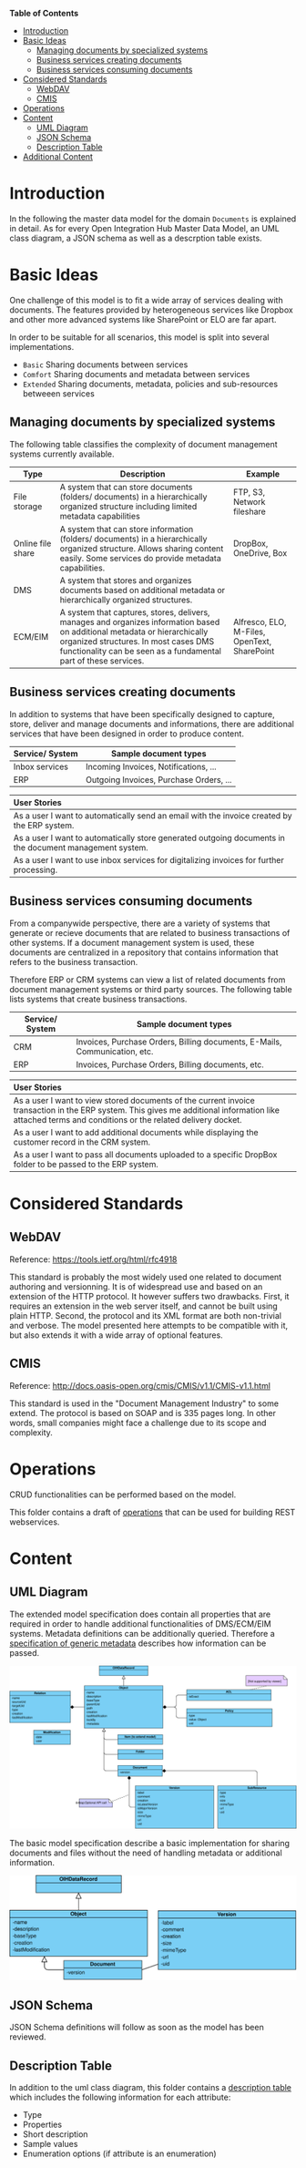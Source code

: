 
**Table of Contents**

<!-- TOC depthFrom:1 depthTo:6 withLinks:1 updateOnSave:1 orderedList:0 -->

- [Introduction](#introduction)
- [Basic Ideas](#basic-ideas)
	- [Managing documents by specialized systems](#managing-documents-by-specialized-systems)
	- [Business services creating documents](#business-services-creating-documents)
	- [Business services consuming documents](#business-services-consuming-documents)
- [Considered Standards](#considered-standards)
	- [WebDAV](#webdav)
	- [CMIS](#cmis)
- [Operations](#operations)
- [Content](#content)
	- [UML Diagram](#uml-diagram)
	- [JSON Schema](#json-schema)
	- [Description Table](#description-table)
- [Additional Content](#additional-content)

<!-- /TOC -->


# Introduction

In the following the master data model for the domain `Documents` is explained in detail. As for every Open Integration Hub Master Data Model, an UML class diagram, a JSON schema as well as a descrption table exists.

# Basic Ideas

One challenge of this model is to fit a wide array of services dealing with documents.
The features provided by heterogeneous services like Dropbox and other more advanced systems like SharePoint or ELO are far apart.

In order to be suitable for all scenarios, this model is split into several implementations.

* `Basic`   		Sharing documents between services
* `Comfort`			Sharing documents and metadata between services
* `Extended`		Sharing documents, metadata, policies and sub-resources betweeen services 

## Managing documents by specialized systems

The following table classifies the complexity of document management systems currently available.

|Type|Description|Example|
|---|---|---|
|File storage|A system that can store documents (folders/ documents) in a hierarchically organized structure including limited metadata capabilities|FTP, S3, Network fileshare|
|Online file share|A system that can store information (folders/ documents) in a hierarchically organized structure. Allows sharing content easily. Some services do provide metadata capabilities.|DropBox, OneDrive, Box|
|DMS|A system that stores and organizes documents based on additional metadata or hierarchically organized structures.||
|ECM/EIM|A system that captures, stores, delivers, manages and organizes information based on additional metadata or hierarchically organized structures. In most cases DMS functionality can be seen as a fundamental part of these services.|Alfresco, ELO, M-Files, OpenText, SharePoint|

## Business services creating documents

In addition to systems that have been specifically designed to capture, store, deliver and manage documents and informations, there are additional services that have been designed in order to produce content.

|Service/ System|Sample document types|
|---|---|
|Inbox services|Incoming Invoices, Notifications, ...|
|ERP|Outgoing Invoices, Purchase Orders, ...|

| User Stories |
| :--- |
| As a user I want to automatically send an email with the invoice created by the ERP system. |
| As a user I want to automatically store generated outgoing documents in the document management system. |
| As a user I want to use inbox services for digitalizing invoices for further processing. |

## Business services consuming documents

From a companywide perspective, there are a variety of systems that generate or recieve documents that are related to business transactions of other systems. If a document management system is used, these documents are centralized in a repository that contains information that refers to the business transaction.

Therefore ERP or CRM systems can view a list of related documents from document management systems or third party sources. The following table lists systems that create business transactions.

|Service/ System|Sample document types|
|---|---|
|CRM|Invoices, Purchase Orders, Billing documents, E-Mails, Communication, etc.|
|ERP|Invoices, Purchase Orders, Billing documents, etc.|

| User Stories |
| :--- |
| As a user I want to view stored documents of the current invoice transaction in the ERP system. This gives me additional information like attached terms and conditions or the related delivery docket. |
| As a user I want to add additional documents while displaying the customer record in the CRM system. |
| As a user I want to pass all documents uploaded to a specific DropBox folder to be passed to the ERP system. |

# Considered Standards

## WebDAV

Reference: https://tools.ietf.org/html/rfc4918

This standard is probably the most widely used one related to document authoring and versionning. 
It is of widespread use and based on an extension of the HTTP protocol.
It however suffers two drawbacks. First, it requires an extension in the web server itself, and cannot be built using plain HTTP.
Second, the protocol and its XML format are both non-trivial and verbose. 
The model presented here attempts to be compatible with it, but also extends it with a wide array of optional features.

## CMIS

Reference: http://docs.oasis-open.org/cmis/CMIS/v1.1/CMIS-v1.1.html

This standard is used in the "Document Management Industry" to some extend.
The protocol is based on SOAP and is 335 pages long. In other words, small companies might face a challenge due to its scope and complexity.

# Operations

CRUD functionalities can be performed based on the model.

This folder contains a draft of [operations](DocumentModelDescription.md) that can be used for building REST webservices.

# Content

## UML Diagram

The extended model specification does contain all properties that are required in order to handle additional functionalities of DMS/ECM/EIM systems. Metadata definitions can be additionally queried. Therefore a [specification of generic metadata](DocumentModelMetadataDescription.md) describes how information can be passed.

![Master Data Model - Documents Extended Version](Assets/OIHDataModelDocuments.svg)

The basic model specification describe a basic implementation for sharing documents and files without the need of handling metadata or additional information.

![Master Data Model - Documents Basic Version](Assets/OIHDataModelDocumentsBasic.svg)

## JSON Schema

JSON Schema definitions will follow as soon as the model has been reviewed.

## Description Table

In addition to the uml class diagram, this folder contains a [description table](DocumentModelDescription.md) which includes the following information for each attribute:
- Type
- Properties
- Short description
- Sample values
- Enumeration options (if attribute is an enumeration)

